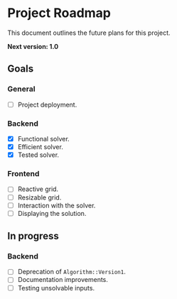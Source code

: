 # Project Roadmap
This document outlines the future plans for this project.

**Next version: 1.0**

## Goals
### General
- [ ] Project deployment.

### Backend
- [X] Functional solver.
- [X] Efficient solver.
- [X] Tested solver.

### Frontend
- [ ] Reactive grid.
- [ ] Resizable grid.
- [ ] Interaction with the solver.
- [ ] Displaying the solution.

## In progress
### Backend
- [ ] Deprecation of `Algorithm::Version1`.
- [ ] Documentation improvements.
- [ ] Testing unsolvable inputs.
